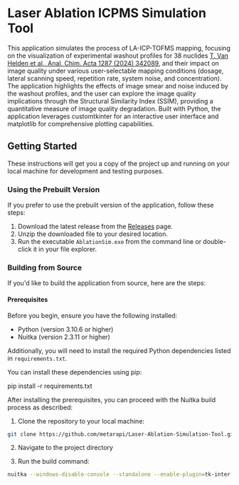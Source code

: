 # Laser Ablation ICPMS Simulation Tool

This application simulates the process of LA-ICP-TOFMS mapping, focusing on the visualization of experimental washout profiles for 38 nuclides [T. Van Helden et al., Anal. Chim. Acta 1287 (2024) 342089](https://www.sciencedirect.com/science/article/abs/pii/S0003267023013107), and their impact on image quality under various user-selectable mapping conditions (dosage, lateral scanning speed, repetition rate, system noise, and concentration). The application highlights the effects of image smear and noise induced by the washout profiles, and the user can explore the image quality implications through the Structural Similarity Index (SSIM), providing a quantitative measure of image quality degradation. Built with Python, the application leverages customtkinter for an interactive user interface and matplotlib for comprehensive plotting capabilities. 

## Getting Started

These instructions will get you a copy of the project up and running on your local machine for development and testing purposes.

### Using the Prebuilt Version

If you prefer to use the prebuilt version of the application, follow these steps:

1. Download the latest release from the [Releases](https://github.com/metarapi/Laser-Ablation-Simulation-Tool/releases) page.
2. Unzip the downloaded file to your desired location.
3. Run the executable `AblationSim.exe` from the command line or double-click it in your file explorer.

### Building from Source

If you'd like to build the application from source, here are the steps:

#### Prerequisites

Before you begin, ensure you have the following installed:
- Python (version 3.10.6 or higher)
- Nuitka (version 2.3.11 or higher)

Additionally, you will need to install the required Python dependencies listed in `requirements.txt`.

You can install these dependencies using pip:

pip install -r requirements.txt

After installing the prerequisites, you can proceed with the Nuitka build process as described:

1. Clone the repository to your local machine:

```bash
git clone https://github.com/metarapi/Laser-Ablation-Simulation-Tool.git
```

2. Navigate to the project directory

3. Run the build command:

```bash
nuitka --windows-disable-console --standalone --enable-plugin=tk-inter --windows-icon-from-ico=icon.ico --include-data-file=icon.ico=./icon.ico --include-data-file=RRs.npy=./RRs.npy --include-data-file=nuclideNames.npy=./nuclideNames.npy --include-data-file=fluenceLabels.npy=./fluenceLabels.npy --include-data-file=numericArray.npy=./numericArray.npy --include-data-file=washoutProfilesAll.npy=./washoutProfilesAll.npy --include-data-file=reshaped_array.npy=./reshaped_array.npy --include-data-file=Vermeer.csv=./Vermeer.csv --include-data-file=BPn.csv=./BPn.csv --include-data-file=cancel.png=./cancel.png AblationSim.py
```

